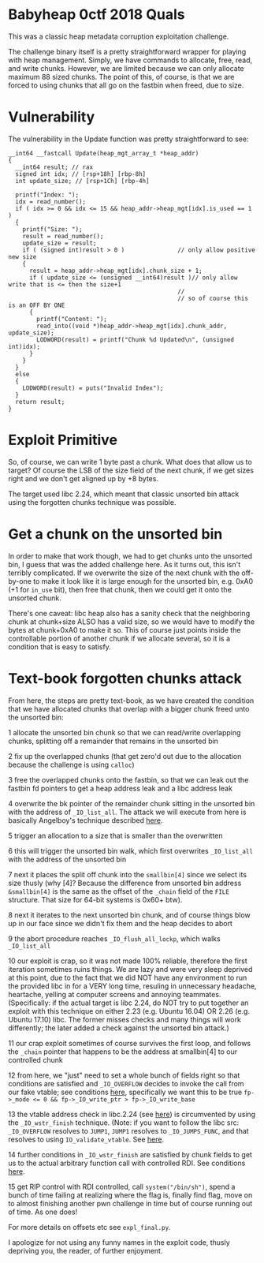 # Babyheap 0ctf 2018 Quals

This was a classic heap metadata corruption exploitation challenge.

The challenge binary itself is a pretty straightforward wrapper for playing with heap management. Simply, we have commands to allocate, free, read, and write chunks. However, we are limited because we can only allocate maximum 88 sized chunks. The point of this, of course, is that we are forced to using chunks that all go on the fastbin when freed, due to size.

# Vulnerability

The vulnerability in the Update function was pretty straightforward to see:

```
__int64 __fastcall Update(heap_mgt_array_t *heap_addr)
{
  __int64 result; // rax
  signed int idx; // [rsp+18h] [rbp-8h]
  int update_size; // [rsp+1Ch] [rbp-4h]

  printf("Index: ");
  idx = read_number();
  if ( idx >= 0 && idx <= 15 && heap_addr->heap_mgt[idx].is_used == 1 )
  {
    printf("Size: ");
    result = read_number();
    update_size = result;
    if ( (signed int)result > 0 )               // only allow positive new size
    {
      result = heap_addr->heap_mgt[idx].chunk_size + 1;
      if ( update_size <= (unsigned __int64)result )// only allow write that is <= then the size+1
                                                // 
                                                // so of course this is an OFF BY ONE
      {
        printf("Content: ");
        read_into((void *)heap_addr->heap_mgt[idx].chunk_addr, update_size);
        LODWORD(result) = printf("Chunk %d Updated\n", (unsigned int)idx);
      }
    }
  }
  else
  {
    LODWORD(result) = puts("Invalid Index");
  }
  return result;
}
```

# Exploit Primitive

So, of course, we can write 1 byte past a chunk. What does that allow us to target? Of course the LSB of the size field of the next chunk, if we get sizes right and we don't get aligned up by +8 bytes.

The target used libc 2.24, which meant that classic unsorted bin attack using the forgotten chunks technique was possible.

# Get a chunk on the unsorted bin

In order to make that work though, we had to get chunks unto the unsorted bin, I guess that was the added challenge here. As it turns out, this isn't terribly complicated. If we overwrite the size of the next chunk with the off-by-one to make it look like it is large enough for the unsorted bin, e.g. 0xA0 (+1 for `in_use` bit), then free that chunk, then we could get it onto the unsorted chunk.

There's one caveat: libc heap also has a sanity check that the neighboring chunk at chunk+size ALSO has a valid size, so we would have to modify the bytes at chunk+0xA0 to make it so. This of course just points inside the controllable portion of another chunk if we allocate several, so it is a condition that is easy to satisfy.

# Text-book forgotten chunks attack

From here, the steps are pretty text-book, as we have created the condition that we have allocated chunks that overlap with a bigger chunk freed unto the unsorted bin:


1 allocate the unsorted bin chunk so that we can read/write overlapping chunks, splitting off a remainder that remains in the unsorted bin

2 fix up the overlapped chunks (that get zero'd out due to the allocation because the challenge is using `calloc`)

3 free the overlapped chunks onto the fastbin, so that we can leak out the fastbin fd pointers to get a heap address leak and a libc address leak

4 overwrite the bk pointer of the remainder chunk sitting in the unsorted bin with the address of `_IO_list_all`. The attack we will execute from here is basically Angelboy's technique described [here](http://4ngelboy.blogspot.hu/2016/10/hitcon-ctf-qual-2016-house-of-orange.html).

5 trigger an allocation to a size that is smaller than the overwritten

6 this will trigger the unsorted bin walk, which first overwrites `_IO_list_all` with the address of the unsorted bin

7 next it places the split off chunk into the `smallbin[4]` since we select its size thusly (why [4]? Because the difference from unsorted bin address `&smallbin[4]` is the same as the offset of the `_chain` field of the `FILE` structure. That size for 64-bit systems is 0x60+ btw).

8 next it iterates to the next unsorted bin chunk, and of course things blow up in our face since we didn't fix them and the heap decides to abort

9 the abort procedure reaches `_IO_flush_all_lockp`, which walks `_IO_list_all`

10 our exploit is crap, so it was not made 100% reliable, therefore the first iteration sometimes ruins things. We are lazy and were very sleep deprived at this point, due to the fact that we did NOT have any environment to run the provided libc in for a VERY long time, resuling in unnecessary headache, heartache, yelling at computer screens and annoying teammates. (Specifically: if the actual target is libc 2.24, do NOT try to put together an exploit with this technique on either 2.23 (e.g. Ubuntu 16.04) OR 2.26 (e.g. Ubuntu 17.10) libc. The former misses checks and many things will work differently; the later added a check against the unsorted bin attack.)

11 our crap exploit sometimes of course survives the first loop, and follows the `_chain` pointer that happens to be the address at smallbin[4] to our controlled chunk

12 from here, we "just" need to set a whole bunch of fields right so that conditions are satisfied and `_IO_OVERFLOW` decides to invoke the call from our fake vtable; see conditions [here](https://sourceware.org/git/?p=glibc.git;a=blob;f=libio/genops.c;hb=4d76d3e59d31aa690f148fc0c95cc0c581aed3e8#l701), specifically we want this to be true `fp->_mode <= 0 && fp->_IO_write_ptr > fp->_IO_write_base`

13 the vtable address check in libc.2.24 (see [here](https://sourceware.org/git/?p=glibc.git;a=blob;f=libio/libioP.h;hb=4d76d3e59d31aa690f148fc0c95cc0c581aed3e8#l828)) is circumvented by using the `_IO_wstr_finish` technique. (Note: if you want to follow the libc src: `_IO_OVERFLOW` resolves to `JUMP1`, `JUMP1` resolves to `_IO_JUMPS_FUNC`, and that resolves to using `IO_validate_vtable`. See [here](https://sourceware.org/git/?p=glibc.git;a=blob;f=libio/libioP.h;hb=4d76d3e59d31aa690f148fc0c95cc0c581aed3e8#l107).

14 further conditions in `_IO_wstr_finish` are satisfied by chunk fields to get us to the actual arbitrary function call with controlled RDI. See conditions [here](https://sourceware.org/git/?p=glibc.git;a=blob;f=libio/wstrops.c;hb=4d76d3e59d31aa690f148fc0c95cc0c581aed3e8#l359).

15 get RIP control with RDI controlled, call `system("/bin/sh")`, spend a bunch of time failing at realizing where the flag is, finally find flag, move on to almost finishing another pwn challenge in time but of course running out of time. As one does!

For more details on offsets etc see `expl_final.py`.

I apologize for not using any funny names in the exploit code, thusly depriving you, the reader, of further enjoyment.
